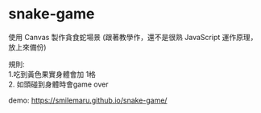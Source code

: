 # snake-game

使用 Canvas 製作貪食蛇場景
(跟著教學作，還不是很熟 JavaScript 運作原理，放上來備份)

規則:<br>
1.吃到黃色果實身體會加 1格<br>
2. 如頭碰到身體時會game over

demo: https://smilemaru.github.io/snake-game/
